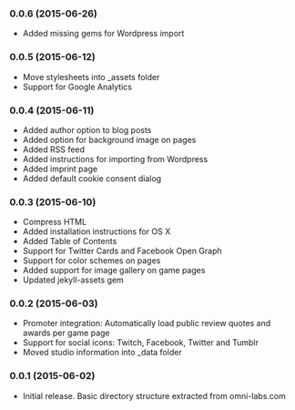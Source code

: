 ### 0.0.6 (2015-06-26)

  * Added missing gems for Wordpress import

### 0.0.5 (2015-06-12)

  * Move stylesheets into _assets folder
  * Support for Google Analytics

### 0.0.4 (2015-06-11)

  * Added author option to blog posts
  * Added option for background image on pages
  * Added RSS feed
  * Added instructions for importing from Wordpress
  * Added imprint page
  * Added default cookie consent dialog

### 0.0.3 (2015-06-10)

  * Compress HTML
  * Added installation instructions for OS X
  * Added Table of Contents
  * Support for Twitter Cards and Facebook Open Graph
  * Support for color schemes on pages
  * Added support for image gallery on game pages
  * Updated jekyll-assets gem

### 0.0.2 (2015-06-03)

  * Promoter integration: Automatically load public review quotes and awards per game page
  * Support for social icons: Twitch, Facebook, Twitter and Tumblr
  * Moved studio information into _data folder
  
### 0.0.1 (2015-06-02)

  * Initial release. Basic directory structure extracted from omni-labs.com